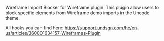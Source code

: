 Wireframe Import Blocker for Wireframe plugin.
This plugin allow users to block specific elements from Wireframe demo imports in the Uncode theme.

All hooks you can find here:
https://support.undsgn.com/hc/en-us/articles/360001634157-Wireframes-Plugin
